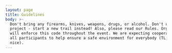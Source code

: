 ```yaml
---
layout: page
title: Guidelines
body: >-
  Don't bring any firearms, knives, weapons, drugs, or alcohol. Don't use an old
  project - start a new trail instead! Also, please read our Rules. Organizers
  will enforce this code throughout the event. We are expecting cooperation from
  all participants to help ensure a safe environment for everybody (TL;DR be
  nice).
---
```


